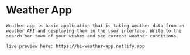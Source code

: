 # Weather App

    Weather app is basic application that is taking weather data from an weather API and displaying them in the user interface. Write to the search bar town of your wishes and see current weather conditions.

    live preview here: https://hi-weather-app.netlify.app
